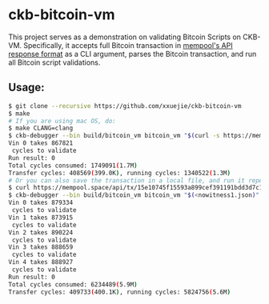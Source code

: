 # ckb-bitcoin-vm

This project serves as a demonstration on validating Bitcoin Scripts on CKB-VM. Specifically, it accepts full Bitcoin transaction in [mempool's API response format](https://mempool.space/docs/api/rest#get-transaction) as a CLI argument, parses the Bitcoin transaction, and run all Bitcoin script validations.

## Usage:

```bash
$ git clone --recursive https://github.com/xxuejie/ckb-bitcoin-vm
$ make
# If you are using mac OS, do:
$ make CLANG=clang
$ ckb-debugger --bin build/bitcoin_vm bitcoin_vm "$(curl -s https://mempool.space/api/tx/382b61d20ad4fce5764aae6f4d4e7fa10abbb3f9ed8692fb262b70a3ed494d5c)"
Vin 0 takes 867821
 cycles to validate
Run result: 0
Total cycles consumed: 1749091(1.7M)
Transfer cycles: 408569(399.0K), running cycles: 1340522(1.3M)
# Or you can also save the transaction in a local file, and run it repeatedly:
$ curl https://mempool.space/api/tx/15e10745f15593a899cef391191bdd3d7c12412cc4696b7bcb669d0feadc8521 > nowitness1.json
$ ckb-debugger --bin build/bitcoin_vm bitcoin_vm "$(<nowitness1.json)"
Vin 0 takes 879334
 cycles to validate
Vin 1 takes 873915
 cycles to validate
Vin 2 takes 890224
 cycles to validate
Vin 3 takes 888659
 cycles to validate
Vin 4 takes 888927
 cycles to validate
Run result: 0
Total cycles consumed: 6234489(5.9M)
Transfer cycles: 409733(400.1K), running cycles: 5824756(5.6M)
```
